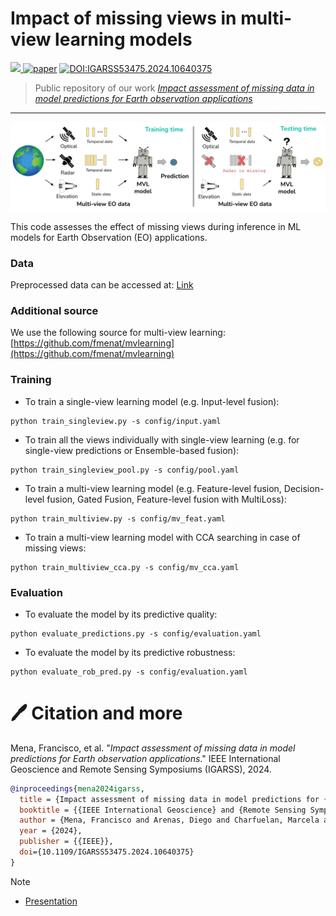 # Impact of missing views in multi-view learning models
<a href="https://github.com/fmenat/mvlearning">  <img src="https://img.shields.io/badge/Package-mvlearning-blue"/>  </a> 
[![paper](https://img.shields.io/badge/arXiv-2403.14297v1-D12424)](https://www.arxiv.org/abs/2403.14297v1) 
[![DOI:IGARSS53475.2024.10640375](http://img.shields.io/badge/DOI-IGARSS53475.2024.10640375-blue.svg)](https://doi.org/10.1109/IGARSS53475.2024.10640375)

> Public repository of our work [*Impact assessment of missing data in model predictions for Earth observation applications*](https://doi.org/10.1109/IGARSS53475.2024.10640375)
---

![missing views](imgs/missing_views.jpg)

This code assesses the effect of missing views during inference in ML models for Earth Observation (EO) applications.

### Data
Preprocessed data can be accessed at: [Link](https://cloud.dfki.de/owncloud/index.php/s/yxAfArTXkMF7nM2)

### Additional source
We use the following source for multi-view learning: [https://github.com/fmenat/mvlearning](https://github.com/fmenat/mvlearning)

### Training
* To train a single-view learning model (e.g. Input-level fusion):  
```
python train_singleview.py -s config/input.yaml
```

* To train all the views individually with single-view learning (e.g. for single-view predictions or Ensemble-based fusion):  
```
python train_singleview_pool.py -s config/pool.yaml
```

* To train a multi-view learning model (e.g. Feature-level fusion, Decision-level fusion, Gated Fusion, Feature-level fusion with MultiLoss):  
```
python train_multiview.py -s config/mv_feat.yaml
```

* To train a multi-view learning model with CCA searching in case of missing views:  
```
python train_multiview_cca.py -s config/mv_cca.yaml
```

### Evaluation
* To evaluate the model by its predictive quality:
```
python evaluate_predictions.py -s config/evaluation.yaml
```

* To evaluate the model by its predictive robustness:
```
python evaluate_rob_pred.py -s config/evaluation.yaml
```


# 🖊️ Citation and more

Mena, Francisco, et al. "*Impact assessment of missing data in model predictions for Earth observation applications*." IEEE International Geoscience and Remote Sensing Symposiums (IGARSS), 2024.
```bibtex
@inproceedings{mena2024igarss,
  title = {Impact assessment of missing data in model predictions for {Earth} observation applications},
  booktitle = {{IEEE International Geoscience} and {Remote Sensing Symposium} ({IGARSS})},
  author = {Mena, Francisco and Arenas, Diego and Charfuelan, Marcela and Nuske, Marlon and Dengel, Andreas},
  year = {2024},
  publisher = {{IEEE}},
  doi={10.1109/IGARSS53475.2024.10640375}
}
```
> [!NOTE]
> * [Presentation](https://github.com/fmenat/fmenat/blob/main/presentations/2024_IGARSS_Missing.pdf)
